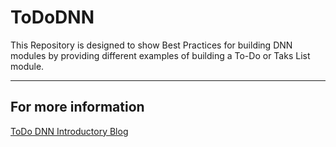# ToDoDNN
This Repository is designed to show Best Practices for building DNN modules by providing different examples of building a To-Do or Taks List module.

---
## For more information

[ToDo DNN Introductory Blog](http://www.charlesnurse.com/Blog/Post/1583/ToDo-DNN-1-Introduction)
